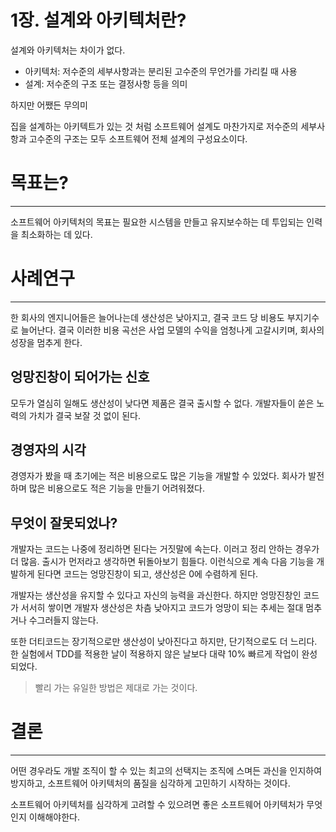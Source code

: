 # 1장. 설계와 아키텍처란?

설계와 아키텍처는 차이가 없다.

- 아키텍처: 저수준의 세부사항과는 분리된 고수준의 무언가를 가리킬 때 사용
- 설계: 저수준의 구조 또는 결정사항 등을 의미

하지만 어쨌든 무의미

집을 설계하는 아키텍트가 있는 것 처럼 소프트웨어 설계도 마찬가지로 저수준의 세부사항과 고수준의 구조는 모두 소프트웨어 전체 설계의 구성요소이다.

# 목표는?

---

소프트웨어 아키텍처의 목표는 필요한 시스템을 만들고 유지보수하는 데 투입되는 인력을 최소화하는 데 있다.

# 사례연구

---

한 회사의 엔지니어들은 늘어나는데 생산성은 낮아지고, 결국 코드 당 비용도 부지기수로 늘어난다. 결국 이러한 비용 곡선은 사업 모델의 수익을 엄청나게 고갈시키며, 회사의 성장을 멈추게 한다.

## 엉망진창이 되어가는 신호

모두가 열심히 일해도 생산성이 낮다면 제품은 결국 출시할 수 없다. 개발자들이 쏟은 노력의 가치가 결국 보잘 것 없이 된다.

## 경영자의 시각

경영자가 봤을 때 초기에는 적은 비용으로도 많은 기능을 개발할 수 있었다. 회사가 발전하며 많은 비용으로도 적은 기능을 만들기 어려워졌다.

## 무엇이 잘못되었나?

개발자는 코드는 나중에 정리하면 된다는 거짓말에 속는다. 이러고 정리 안하는 경우가 더 많음. 출시가 먼저라고 생각하면 뒤돌아보기 힘들다. 이런식으로 계속 다음 기능을 개발하게 된다면 코드는 엉망진창이 되고, 생산성은 0에 수렴하게 된다.

개발자는 생산성을 유지할 수 있다고 자신의 능력을 과신한다. 하지만 엉망진창인 코드가 서서히 쌓이면 개발자 생산성은 차츰 낮아지고 코드가 엉망이 되는 추세는 절대 멈추거나 수그러들지 않는다.

또한 더티코드는 장기적으로만 생산성이 낮아진다고 하지만, 단기적으로도 더 느리다. 한 실험에서 TDD를 적용한 날이 적용하지 않은 날보다 대략 10% 빠르게 작업이 완성되었다.

> 빨리 가는 유일한 방법은 제대로 가는 것이다.
> 

# 결론

---

어떤 경우라도 개발 조직이 할 수 있는 최고의 선택지는 조직에 스며든 과신을 인지하여 방지하고, 소프트웨어 아키텍처의 품질을 심각하게 고민하기 시작하는 것이다.

소프트웨어 아키텍처를 심각하게 고려할 수 있으려면 좋은 소프트웨어 아키텍처가 무엇인지 이해해야한다.